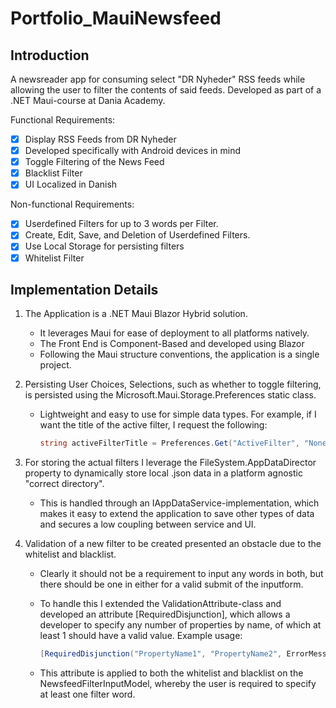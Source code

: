 # Portfolio_MauiNewsfeed

## Introduction

A newsreader app for consuming select "DR Nyheder" RSS feeds while allowing the user to filter the contents of said feeds. Developed as part of a .NET Maui-course at  Dania Academy.

Functional Requirements:
- [x] Display RSS Feeds from DR Nyheder
- [x] Developed specifically with Android devices in mind
- [x] Toggle Filtering of the News Feed
- [x] Blacklist Filter
- [x] UI Localized in Danish 

Non-functional Requirements:
- [x] Userdefined Filters for up to 3 words per Filter.
- [x] Create, Edit, Save, and Deletion of Userdefined Filters. 
- [x] Use Local Storage for persisting filters
- [x] Whitelist Filter

## Implementation Details

1. The Application is a .NET Maui Blazor Hybrid solution. 
   - It leverages Maui for ease of deployment to all platforms natively.
   - The Front End is Component-Based and developed using Blazor
   - Following the Maui structure conventions, the application is a single project.

2. Persisting User Choices, Selections, such as whether to toggle filtering, is persisted using the Microsoft.Maui.Storage.Preferences static class.
   - Lightweight and easy to use for simple data types. For example, if I want the title of the active filter, I request the following:
   
      ```cs
      string activeFilterTitle = Preferences.Get("ActiveFilter", "None");
      ```
      
3. For storing the actual filters I leverage the FileSystem.AppDataDirector property to dynamically store local .json data in a platform agnostic "correct directory".
   - This is handled through an IAppDataService<T>-implementation, which makes it easy to extend the application to save other types of data and secures a low coupling between service and UI.

4. Validation of a new filter to be created presented an obstacle due to the whitelist and blacklist. 
   - Clearly it should not be a requirement to input any words in both, but there should be one in either for a valid submit of the inputform.
   - To handle this I extended the ValidationAttribute-class and developed an attribute [RequiredDisjunction], which allows a developer to specify any number of properties by name, of which at least 1 should have a valid value. Example usage:
   
      ```cs
      [RequiredDisjunction("PropertyName1", "PropertyName2", ErrorMessage = "At least one of these should be filled out."]
      ```
   
   - This attribute is applied to both the whitelist and blacklist on the NewsfeedFilterInputModel, whereby the user is required to specify at least one filter word.
